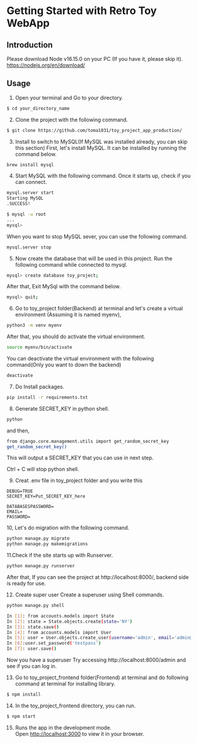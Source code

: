 # Getting Started with Retro Toy WebApp

## Introduction

Please download Node v16.15.0 on your PC (If you have it, please skip it).
https://nodejs.org/en/download/

## Usage

1. Open your terminal and Go to your directory.
```bash
$ cd your_directory_name
```

2. Clone the project with the following command.
```bash
$ git clone https://github.com/toma1031/toy_project_app_production/
```

3. Install to switch to MySQL(If MySQL was installed already, you can skip this section)
First, let's install MySQL. It can be installed by running the command below.
```bash
brew install mysql
```

4. Start MySQL with the following command. Once it starts up, check if you can connect.
```bash
mysql.server start
Starting MySQL
.SUCCESS!

$ mysql -u root
...
mysql>
```

When you want to stop MySQL sever, you can use the following command.
```bash
mysql.server stop
```

5. Now create the database that will be used in this project. 
Run the following command while connected to mysql.
```bash
mysql> create database toy_project;
```

After that,
Exit MySql with the command below.
```bash
mysql> quit;
```

6. Go to toy_project folder(Backend) at terminal and let's create a virtual environment (Assuming it is named myenv),
```bash
python3 -m venv myenv
```

After that, you should do activate the virtual environment.
```bash
source myenv/bin/activate 
```

You can deactivate the virtual environment with the following command(Only you want to down the backend)
```bash
deactivate
```

7. Do Install packages.
```bash
pip install -r requirements.txt
```

8. Generate SECRET_KEY in python shell.
```bash
python
```

and then,

```bash
from django.core.management.utils import get_random_secret_key
get_random_secret_key() 
```

This will output a SECRET_KEY that you can use in next step.

Ctrl + C will stop python shell.

9. Creat .env file in toy_project folder and you write this
```
DEBUG=TRUE
SECRET_KEY=Put_SECRET_KEY_here

DATABASESPASSWORD=
EMAIL=
PASSWORD=
```

10, Let's do migration with the following command.
```bash
python manage.py migrate
python manage.py makemigrations
```

11.Check if the site starts up with Runserver.
```bash
python manage.py runserver
```
After that,
If you can see the project at http://localhost:8000/,
backend side is ready for use.

12. Create super user
Create a superuser using Shell commands.
```bash
python manage.py shell

In [1]: from accounts.models import State
In [2]: state = State.objects.create(state='NY')
In [3]: state.save()
In [4]: from accounts.models import User
In [5]: user = User.objects.create_user(username='admin', email='admin@gmail.com', password='testpass', city='New York', user.zipcode=11011, is_active=True, is_superuser=True, is_staff=True)
In [6]:user.set_password('testpass')
In [7]: user.save()
```
Now you have a superuser
Try accessing http://localhost:8000/admin and see if you can log in.


13. Go to toy_project_frontend folder(Frontend) at terminal and do following command at terminal for installing library.
```bash
$ npm install
```

14. In the toy_project_frontend directory, you can run.
```bash
$ npm start
```

15. Runs the app in the development mode.\
Open [http://localhost:3000](http://localhost:3000) to view it in your browser.